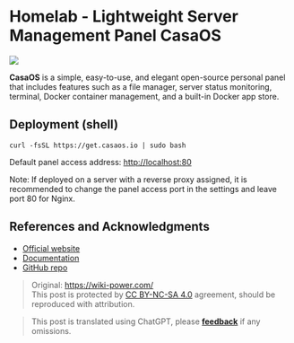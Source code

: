 # Homelab - Lightweight Server Management Panel CasaOS

![](https://wiki-media-1253965369.cos.ap-guangzhou.myqcloud.com/img/20230304192541.png)

**CasaOS** is a simple, easy-to-use, and elegant open-source personal panel that includes features such as a file manager, server status monitoring, terminal, Docker container management, and a built-in Docker app store.

## Deployment (shell)

```shell
curl -fsSL https://get.casaos.io | sudo bash
```

Default panel access address: <http://localhost:80>

Note: If deployed on a server with a reverse proxy assigned, it is recommended to change the panel access port in the settings and leave port 80 for Nginx.

## References and Acknowledgments

- [Official website](https://casaos.io)
- [Documentation](https://wiki.casaos.io/en/home)
- [GitHub repo](https://github.com/IceWhaleTech/CasaOS)

> Original: <https://wiki-power.com/>  
> This post is protected by [CC BY-NC-SA 4.0](https://creativecommons.org/licenses/by/4.0/deed.en) agreement, should be reproduced with attribution.

> This post is translated using ChatGPT, please [**feedback**](https://github.com/linyuxuanlin/Wiki_MkDocs/issues/new) if any omissions.